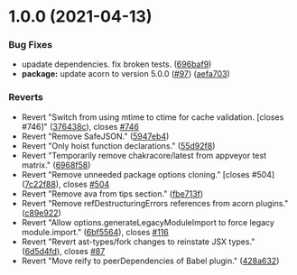 # 1.0.0 (2021-04-13)


### Bug Fixes

* upadate dependencies. fix broken tests. ([696baf9](https://github.com/qiwi-forks/esm/commit/696baf9c4d75a084ea854d55a84a66fe83d233f0))
* **package:** update acorn to version 5.0.0 ([#97](https://github.com/qiwi-forks/esm/issues/97)) ([aefa703](https://github.com/qiwi-forks/esm/commit/aefa703b76eb83cabf57ea33abae48467b7b0b97))


### Reverts

* Revert "Switch from using mtime to ctime for cache validation. [closes #746]" ([376438c](https://github.com/qiwi-forks/esm/commit/376438c761fde011954905823d7153b64bb3c056)), closes [#746](https://github.com/qiwi-forks/esm/issues/746)
* Revert "Remove SafeJSON." ([5947eb4](https://github.com/qiwi-forks/esm/commit/5947eb481ad32b755a42de092ed5b3891ab3fb1d))
* Revert "Only hoist function declarations." ([55d92f8](https://github.com/qiwi-forks/esm/commit/55d92f8fd02dacd0acf9cd641fb384eb1cd3c86a))
* Revert "Temporarily remove chakracore/latest from appveyor test matrix." ([6968f58](https://github.com/qiwi-forks/esm/commit/6968f58125f09d192888801d915bbfefbf8261a6))
* Revert "Remove unneeded package options cloning." [closes #504] ([7c22f88](https://github.com/qiwi-forks/esm/commit/7c22f88ee0e463624ef43d169dbe3633ec487c1d)), closes [#504](https://github.com/qiwi-forks/esm/issues/504)
* Revert "Remove ava from tips section." ([fbe713f](https://github.com/qiwi-forks/esm/commit/fbe713ffbe57f23859364c5b578053cdfcced5ad))
* Revert "Remove refDestructuringErrors references from acorn plugins." ([c89e922](https://github.com/qiwi-forks/esm/commit/c89e9222331fd37a8a4cffc90378b5d15875d84a))
* Revert "Allow options.generateLegacyModuleImport to force legacy module.import." ([6bf5564](https://github.com/qiwi-forks/esm/commit/6bf5564c61937243ee21730b383cd1512c097261)), closes [#116](https://github.com/qiwi-forks/esm/issues/116)
* Revert "Revert ast-types/fork changes to reinstate JSX types." ([6d5d4fd](https://github.com/qiwi-forks/esm/commit/6d5d4fd7302e2d67e694b96b337b7b4d0be37381)), closes [#87](https://github.com/qiwi-forks/esm/issues/87)
* Revert "Move reify to peerDependencies of Babel plugin." ([428a632](https://github.com/qiwi-forks/esm/commit/428a632a0b4e35edbdf88c412ffff5335ef5928d))
